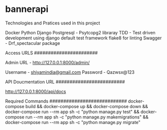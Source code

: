 # bannerapi


Technologies and Pratices used in this project

Docker
Python Django
Postgresql - Psytcopg2 libraray
TDD - Test driven development using django default test framework
flake8 for linting
Swagger - Drf_spectacular package


Access URLS
#######################

Admin URL - http://127.0.0.1:8000/admin/

Username - shiyamindia@gmail.com
Password - Qazwsx@123

API Doucmentation URL
#########################

http://127.0.0.1:8000/api/docs


Required Commands
############################
docker-compose build &&
docker-compose up &&
docker-compose down &&
docker-compose run --rm app sh -c "python manage.py test" &&
docker-compose run --rm app sh -c "python manage.py makemigrations" &&
docker-compose run --rm app sh -c "python manage.py migrate"
